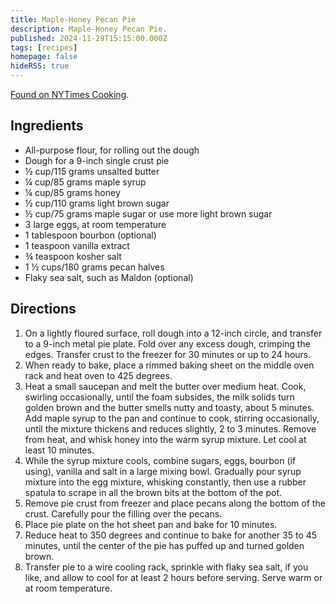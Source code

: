 ```yaml
---
title: Maple-Honey Pecan Pie
description: Maple-Honey Pecan Pie.
published: 2024-11-29T15:15:00.000Z
tags: [recipes]
homepage: false
hideRSS: true
---
```

[Found on NYTimes Cooking](https://cooking.nytimes.com/recipes/1022734-maple-honey-pecan-pie).

## Ingredients
- All-purpose flour, for rolling out the dough
- Dough for a 9-inch single crust pie
- ½ cup/115 grams unsalted butter
- ¼ cup/85 grams maple syrup
- ¼ cup/85 grams honey
- ½ cup/110 grams light brown sugar
- ½ cup/75 grams maple sugar or use more light brown sugar
- 3 large eggs, at room temperature
- 1 tablespoon bourbon (optional)
- 1 teaspoon vanilla extract
- ¾ teaspoon kosher salt
- 1 ½ cups/180 grams pecan halves
- Flaky sea salt, such as Maldon (optional)

## Directions
1. On a lightly floured surface, roll dough into a 12-inch circle, and transfer to a 9-inch metal pie plate. Fold over any excess dough, crimping the edges. Transfer crust to the freezer for 30 minutes or up to 24 hours.
2. When ready to bake, place a rimmed baking sheet on the middle oven rack and heat oven to 425 degrees.
3. Heat a small saucepan and melt the butter over medium heat. Cook, swirling occasionally, until the foam subsides, the milk solids turn golden brown and the butter smells nutty and toasty, about 5 minutes. Add maple syrup to the pan and continue to cook, stirring occasionally, until the mixture thickens and reduces slightly, 2 to 3 minutes. Remove from heat, and whisk honey into the warm syrup mixture. Let cool at least 10 minutes.
4. While the syrup mixture cools, combine sugars, eggs, bourbon (if using), vanilla and salt in a large mixing bowl. Gradually pour syrup mixture into the egg mixture, whisking constantly, then use a rubber spatula to scrape in all the brown bits at the bottom of the pot.
5. Remove pie crust from freezer and place pecans along the bottom of the crust. Carefully pour the filling over the pecans.
6. Place pie plate on the hot sheet pan and bake for 10 minutes.
7.  Reduce heat to 350 degrees and continue to bake for another 35 to 45 minutes, until the center of the pie has puffed up and turned golden brown.
8.  Transfer pie to a wire cooling rack, sprinkle with flaky sea salt, if you like, and allow to cool for at least 2 hours before serving. Serve warm or at room temperature.
